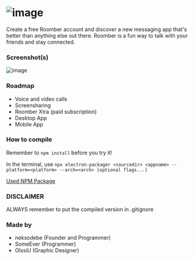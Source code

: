 ![image](https://media.discordapp.net/attachments/882659049399787591/910635241364947014/roomberfull2.png)
==
Create a free Roomber account and discover a new messaging app that's better than anything else out there. Roomber is a fun way to talk with your friends and stay connected.

### Screenshot(s)

![image](https://user-images.githubusercontent.com/89866735/145712496-0ae6d1f1-5e9b-4ad6-9c58-0260578f39ce.png)


### Roadmap

- Voice and video calls
- Screensharing
- Roomber Xtra (paid subscription)
- Desktop App
- Mobile App

### How to compile

Remember to `npm install` before you try it!


In the terminal, use
`npx electron-packager <sourcedir> <appname> --platform=<platform> --arch=<arch> [optional flags...]`

[Used NPM Package](https://www.npmjs.com/package/electron-packager)

### DISCLAIMER
ALWAYS remember to put the compiled version in .gitignore

### Made by

- neksodebe (Founder and Programmer)
- SomeEver (Programmer)
- OlxsiU (Graphic Designer)
